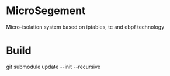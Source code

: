 # MicroSegement
 Micro-isolation system based on iptables, tc and ebpf technology

# Build
git submodule update --init --recursive
